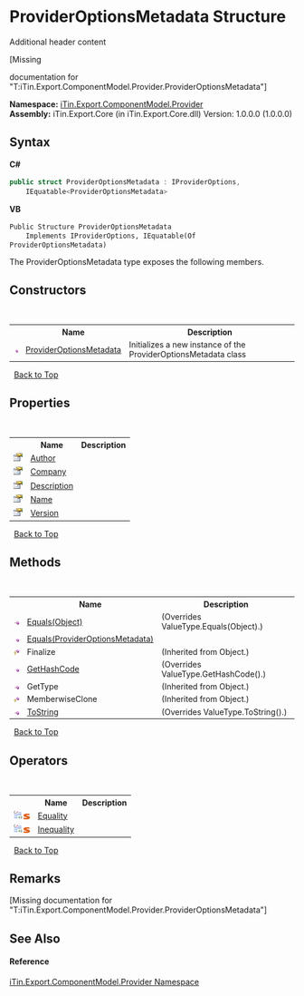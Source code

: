 # ProviderOptionsMetadata Structure
Additional header content 

\[Missing <summary> documentation for "T:iTin.Export.ComponentModel.Provider.ProviderOptionsMetadata"\]

**Namespace:**&nbsp;<a href="723a96b5-5779-2554-cf17-05149bfcb802">iTin.Export.ComponentModel.Provider</a><br />**Assembly:**&nbsp;iTin.Export.Core (in iTin.Export.Core.dll) Version: 1.0.0.0 (1.0.0.0)

## Syntax

**C#**<br />
``` C#
public struct ProviderOptionsMetadata : IProviderOptions, 
	IEquatable<ProviderOptionsMetadata>
```

**VB**<br />
``` VB
Public Structure ProviderOptionsMetadata
	Implements IProviderOptions, IEquatable(Of ProviderOptionsMetadata)
```

The ProviderOptionsMetadata type exposes the following members.


## Constructors
&nbsp;<table><tr><th></th><th>Name</th><th>Description</th></tr><tr><td>![Public method](media/pubmethod.gif "Public method")</td><td><a href="87f755e1-c018-eac7-67d3-5676ff7c2e97">ProviderOptionsMetadata</a></td><td>
Initializes a new instance of the ProviderOptionsMetadata class</td></tr></table>&nbsp;
<a href="#provideroptionsmetadata-structure">Back to Top</a>

## Properties
&nbsp;<table><tr><th></th><th>Name</th><th>Description</th></tr><tr><td>![Public property](media/pubproperty.gif "Public property")</td><td><a href="67e3d4f5-4c0f-b0c2-af04-3486cb4d527a">Author</a></td><td /></tr><tr><td>![Public property](media/pubproperty.gif "Public property")</td><td><a href="ddd0105c-2594-7e5c-818b-27a2539031bc">Company</a></td><td /></tr><tr><td>![Public property](media/pubproperty.gif "Public property")</td><td><a href="39704483-90aa-c086-bce7-da6dcac36939">Description</a></td><td /></tr><tr><td>![Public property](media/pubproperty.gif "Public property")</td><td><a href="181438c6-c34e-3e95-892b-86293c392c4e">Name</a></td><td /></tr><tr><td>![Public property](media/pubproperty.gif "Public property")</td><td><a href="8e044f23-b43a-59fd-149d-0004fb756cc8">Version</a></td><td /></tr></table>&nbsp;
<a href="#provideroptionsmetadata-structure">Back to Top</a>

## Methods
&nbsp;<table><tr><th></th><th>Name</th><th>Description</th></tr><tr><td>![Public method](media/pubmethod.gif "Public method")</td><td><a href="645536a8-c22a-d24e-d932-58e5b732812a">Equals(Object)</a></td><td> (Overrides ValueType.Equals(Object).)</td></tr><tr><td>![Public method](media/pubmethod.gif "Public method")</td><td><a href="81440848-290e-7b1a-5df3-1c7c8c89d68a">Equals(ProviderOptionsMetadata)</a></td><td /></tr><tr><td>![Protected method](media/protmethod.gif "Protected method")</td><td>Finalize</td><td> (Inherited from Object.)</td></tr><tr><td>![Public method](media/pubmethod.gif "Public method")</td><td><a href="e083c160-ddd6-0b37-f092-8bc35d68440b">GetHashCode</a></td><td> (Overrides ValueType.GetHashCode().)</td></tr><tr><td>![Public method](media/pubmethod.gif "Public method")</td><td>GetType</td><td> (Inherited from Object.)</td></tr><tr><td>![Protected method](media/protmethod.gif "Protected method")</td><td>MemberwiseClone</td><td> (Inherited from Object.)</td></tr><tr><td>![Public method](media/pubmethod.gif "Public method")</td><td><a href="8bb2fab9-a34f-f988-1f25-d6e8ebdfd5dd">ToString</a></td><td> (Overrides ValueType.ToString().)</td></tr></table>&nbsp;
<a href="#provideroptionsmetadata-structure">Back to Top</a>

## Operators
&nbsp;<table><tr><th></th><th>Name</th><th>Description</th></tr><tr><td>![Public operator](media/puboperator.gif "Public operator")![Static member](media/static.gif "Static member")</td><td><a href="5e05c8cc-16a6-d42c-d24c-4a0ead01a9f0">Equality</a></td><td /></tr><tr><td>![Public operator](media/puboperator.gif "Public operator")![Static member](media/static.gif "Static member")</td><td><a href="27189977-7506-dd01-41a3-b977c0db2982">Inequality</a></td><td /></tr></table>&nbsp;
<a href="#provideroptionsmetadata-structure">Back to Top</a>

## Remarks
\[Missing <remarks> documentation for "T:iTin.Export.ComponentModel.Provider.ProviderOptionsMetadata"\]

## See Also


#### Reference
<a href="723a96b5-5779-2554-cf17-05149bfcb802">iTin.Export.ComponentModel.Provider Namespace</a><br />